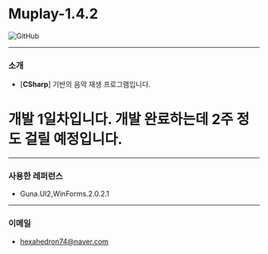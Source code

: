 # Muplay-1.4.2
![GitHub](https://img.shields.io/badge/developer-hexahedron74-blue)

---
### 소개
* [**CSharp**] 기반의 음악 재생 프로그램입니다.
# 개발 1일차입니다. 개발 완료하는데 2주 정도 걸릴 예정입니다.

---
### 사용한 레퍼런스
* Guna.UI2,WinForms.2.0.2.1

---
### 이메일
* hexahedron74@naver.com
